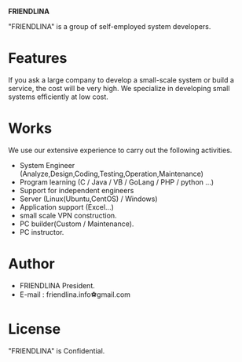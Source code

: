 **FRIENDLINA**
 
"FRIENDLINA" is a group of self-employed system developers.

# Features
If you ask a large company to develop a small-scale system or build a service, the cost will be very high.
We specialize in developing small systems efficiently at low cost.
 
# Works
We use our extensive experience to carry out the following activities.
* System Engineer (Analyze,Design,Coding,Testing,Operation,Maintenance)
* Program learning (C / Java / VB / GoLang / PHP / python ...)
* Support for independent engineers
* Server (Linux(Ubuntu,CentOS) / Windows)
* Application support (Excel...)
* small scale VPN construction.
* PC builder(Custom / Maintenance).
* PC instructor.

# Author
* FRIENDLINA President.
* E-mail : friendlina.info⚽gmail.com
 
# License
"FRIENDLINA" is Confidential.
